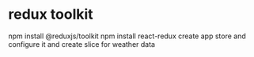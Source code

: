 # redux toolkit

npm install @reduxjs/toolkit
npm install react-redux
create app store
and configure it and
create slice for weather data
